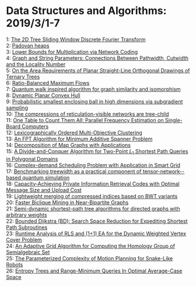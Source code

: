 # Data Structures and Algorithms: 2019/3/1-7  
1: [The 2D Tree Sliding Window Discrete Fourier Transform](https://doi.org/10.48550/arXiv.1707.08213)  
2: [Padovan heaps](https://doi.org/10.48550/arXiv.1902.10812)  
3: [Lower Bounds for Multiplication via Network Coding](https://doi.org/10.48550/arXiv.1902.10935)  
4: [Graph and String Parameters: Connections Between Pathwidth, Cutwidth and  the Locality Number](https://doi.org/10.48550/arXiv.1902.10983)  
5: [On the Area Requirements of Planar Straight-Line Orthogonal Drawings of  Ternary Trees](https://doi.org/10.48550/arXiv.1902.11044)  
6: [Ratio-Balanced Maximum Flows](https://doi.org/10.48550/arXiv.1902.11047)  
7: [Quantum walk inspired algorithm for graph similarity and isomorphism](https://doi.org/10.48550/arXiv.1902.11105)  
8: [Dynamic Planar Convex Hull](https://doi.org/10.48550/arXiv.1902.11169)  
9: [Probabilistic smallest enclosing ball in high dimensions via subgradient  sampling](https://doi.org/10.48550/arXiv.1902.10966)  
10: [The compressions of reticulation-visible networks are tree-child](https://doi.org/10.48550/arXiv.1806.07625)  
11: [One Table to Count Them All: Parallel Frequency Estimation on  Single-Board Computers](https://doi.org/10.48550/arXiv.1903.00729)  
12: [Lexicographically Ordered Multi-Objective Clustering](https://doi.org/10.48550/arXiv.1903.00750)  
13: [An FPT Algorithm for Minimum Additive Spanner Problem](https://doi.org/10.48550/arXiv.1903.01047)  
14: [Decomposition of Map Graphs with Applications](https://doi.org/10.48550/arXiv.1903.01291)  
15: [A Divide-and-Conquer Algorithm for Two-Point $L_1$ Shortest Path Queries  in Polygonal Domains](https://doi.org/10.48550/arXiv.1903.01417)  
16: [Complex-demand Scheduling Problem with Application in Smart Grid](https://doi.org/10.48550/arXiv.1603.01786)  
17: [Benchmarking treewidth as a practical component of tensor-network--based  quantum simulation](https://doi.org/10.48550/arXiv.1807.04599)  
18: [Capacity-Achieving Private Information Retrieval Codes with Optimal  Message Size and Upload Cost](https://doi.org/10.48550/arXiv.1808.07536)  
19: [Lightweight merging of compressed indices based on BWT variants](https://doi.org/10.48550/arXiv.1903.01465)  
20: [Faster Biclique Mining in Near-Bipartite Graphs](https://doi.org/10.48550/arXiv.1903.01538)  
21: [Semi-dynamic shortest-path tree algorithms for directed graphs with  arbitrary weights](https://doi.org/10.48550/arXiv.1903.01756)  
22: [Bounded Dijkstra (BD): Search Space Reduction for Expediting Shortest  Path Subroutines](https://doi.org/10.48550/arXiv.1903.00436)  
23: [Runtime Analysis of RLS and (1+1) EA for the Dynamic Weighted Vertex  Cover Problem](https://doi.org/10.48550/arXiv.1903.02195)  
24: [An Adaptive Grid Algorithm for Computing the Homology Group of  Semialgebraic Set](https://doi.org/10.48550/arXiv.1903.02388)  
25: [The Parameterized Complexity of Motion Planning for Snake-Like Robots](https://doi.org/10.48550/arXiv.1903.02445)  
26: [Entropy Trees and Range-Minimum Queries In Optimal Average-Case Space](https://doi.org/10.48550/arXiv.1903.02533)  